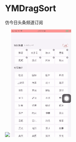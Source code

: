 # YMDragSort

仿今日头条频道订阅

![](https://gitee.com/yom/YMDragSort/raw/master/IMG_0015.gif)
![](https://github.com/youmyc/YMDragSort/blob/master/IMG_0015.gif)
